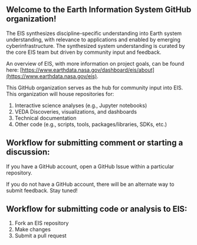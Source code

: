 ## Welcome to the Earth Information System GitHub organization!

The EIS synthesizes discipline-specific understanding into Earth system understanding, with relevance to applications and enabled by emerging cyberinfrastructure. The synthesized system understanding is curated by the core EIS team but driven by community input and feedback.

An overview of EIS, with more information on project goals, can be found here: [https://www.earthdata.nasa.gov/dashboard/eis/about](https://www.earthdata.nasa.gov/eis).

This GitHub organization serves as the hub for community input into EIS. This organization will house repositories for:
1. Interactive science analyses (e.g., Jupyter notebooks)
1. VEDA Discoveries, visualizations, and dashboards
1. Technical documentation
1. Other code (e.g., scripts, tools, packages/libraries, SDKs, etc.)

## Workflow for submitting comment or starting a discussion:
If you have a GitHub account, open a GitHub Issue within a particular repository.

If you do not have a GitHub account, there will be an alternate way to submit feedback. Stay tuned!

## Workflow for submitting code or analysis to EIS:
1. Fork an EIS repository
1. Make changes
1. Submit a pull request

